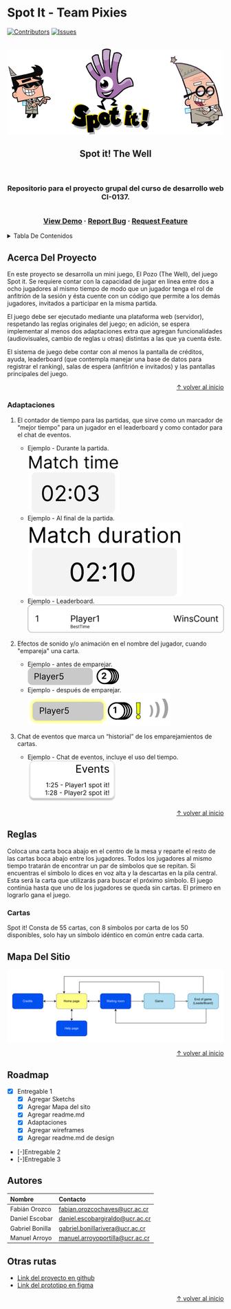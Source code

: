 # Spot It - Team Pixies

[![Contributors][contributors-shield]][contributors-url]
[![Issues][issues-shield]][issues-url]

<!-- PROJECT LOGO -->
<br />
<div align="center">
  <a href="https://github.com/DanielEscobar19/spot_it_pixiese">
    <img src="resources/Spotit_pixies.jpg" alt="Logo" width="500" height="200">
  </a>

  <h2 align="center">Spot it! The Well</h3>
  <br>
  <h3 align="center">
  Repositorio para el proyecto grupal del curso de desarrollo web CI-0137.
  </p>
  <p align="center">
    <br />
    <a href="https://png.pngitem.com/pimgs/s/207-2073499_translate-platform-from-english-to-spanish-work-in.png">View Demo</a>
    ·
    <a href="https://github.com/DanielEscobar19/spot_it_pixies/issues">Report Bug</a>
    ·
    <a href="https://github.com/DanielEscobar19/spot_it_pixies/issues">Request Feature</a>
  </p>
</div>

<!-- TABLE OF CONTENTS -->
<details>
  <summary>Tabla De Contenidos</summary>
  <ol>
    <li>
      <a href="#acerca-del-proyecto">Acerca Del Proyecto</a>
      <ul>
        <li><a href="#adaptaciones">Adaptaciones</a></li>
        <!--
        <li><a href="#librerias">Librerias</a></li> -->
      </ul>
    </li>
    <li>
      <a href="#reglas">Reglas</a>
    </li>
    <!-- <li><a href="#uso">Uso</a></li>
    -->
    <li><a href="#mapa-del-sitio">Mapa del Sitio</a></li>
    <li><a href="#roadmap">Roadmap</a></li>
    <li><a href="#autores">Autores</a></li>
    <li><a href="#otras rutas">Otras rutas</a></li>
  </ol>
</details>

<!-- ABOUT THE PROJECT -->
## Acerca Del Proyecto

En este proyecto se desarrolla un mini juego, El Pozo (The Well), del juego Spot it. Se requiere contar con la capacidad de jugar en línea entre dos a ocho jugadores al mismo tiempo de modo que un jugador tenga el rol de anfitrión de la sesión y ésta cuente con un código que permite a los demás jugadores, invitados a participar en la misma partida.

El juego debe ser ejecutado mediante una plataforma web (servidor), respetando las reglas originales del juego; en adición, se espera implementar al menos dos adaptaciones extra que agregan funcionalidades (audiovisuales, cambio de reglas u otras) distintas a las que ya cuenta éste.

El sistema de juego debe contar con al menos la pantalla de créditos, ayuda, leaderboard (que contempla manejar una base de datos para registrar el ranking), salas de espera (anfitrión e invitados) y las pantallas principales del juego.

<p align="right"><a href="#spot-it---team-pixies">↑ volver al inicio</a></p>

### Adaptaciones

1. El contador de tiempo para las partidas, que sirve como un marcador de “mejor tiempo” para un jugador en el leaderboard y como contador para el chat de eventos.
   - Ejemplo - Durante la partida.  
   ![img](design/img/adap_MatchTime.jpg)
   - Ejemplo - Al final de la partida.  
   ![img](design/img/adap_MatchDuration.jpg)
   - Ejemplo - Leaderboard.  
   ![img](design/img/adap_BestTime.png)

2. Efectos de sonido y/o animación en el nombre del jugador, cuando "empareja" una carta.
   - Ejemplo - antes de emparejar.  
   ![img](design/img/adap_Spotit-Before.jpg)
   - Ejemplo - después de emparejar.  
   ![img](design/img/adap_Spotit-After.jpg)

3. Chat de eventos que marca un “historial” de los emparejamientos de cartas.
   - Ejemplo - Chat de eventos, incluye el uso del tiempo.  
   ![img](design/img/adapt_eventsChat.png)

<p align="right"><a href="#spot-it---team-pixies">↑ volver al inicio</a></p>

<!-- 
### Librerias

Librerias y frameworks usados para construir el proyecto:

[![Bootstrap][Bootstrap.com]][Bootstrap-url] (e.g)

<p align="right"><a href="#spot-it---team-pixies">↑ volver al inicio</a></p>
-->
<!-- GETTING STARTED -->
## Reglas

Coloca una carta boca abajo en el centro de la mesa y reparte el resto de las cartas boca abajo entre los jugadores. Todos los jugadores al mismo tiempo tratarán de encontrar un par de símbolos que se repitan. Si encuentras el símbolo lo dices en voz alta y la descartas en la pila central. Esta será la carta que utilizarás para buscar el próximo símbolo. El juego continúa hasta que uno de los jugadores se queda sin cartas. El primero en lograrlo gana el juego.

### Cartas

Spot it! Consta de 55 cartas, con 8 símbolos por carta de los 50 disponibles, solo hay un símbolo idéntico en común entre cada carta.

<!-- USAGE EXAMPLES
## Uso

<img src="resources/under-construction.png" alt="under construction" width="200" height="75">
-->

<!--SITEMAP-->
## Mapa Del Sitio

<img src="mapa del sitio/spotit_map.svg"  style="background-color:#fff" alt="mapa del sito spot it">

<p align="right"><a href="#spot-it---team-pixies">↑ volver al inicio</a></p>

<!-- ROADMAP -->
## Roadmap

- [x] Entregable 1
  - [x] Agregar Sketchs
  - [x] Agregar Mapa del sito
  - [x] Agregar readme.md
  - [x] Adaptaciones
  - [x] Agregar wireframes
  - [x] Agregar readme.md de design
- [-]Entregable 2
- [-]Entregable 3

<!-- AUTORES -->
## Autores

| Nombre               | Contacto                        |
| :---                 | :---                            |
| Fabián Orozco        | fabian.orozcochaves@ucr.ac.cr   |
| Daniel Escobar       | daniel.escobargiraldo@ucr.ac.cr |
| Gabriel Bonilla      | gabriel.bonillarivera@ucr.ac.cr |
| Manuel Arroyo        | manuel.arroyoportilla@ucr.ac.cr |

## Otras rutas

- [Link del proyecto en github](https://github.com/DanielEscobar19/spot_it_pixies)  
- [Link del prototipo en figma](https://www.figma.com/proto/7EKI0R0xJH1RVGjZheae10/Proyecto_Web?node-id=16%3A31&scaling=scale-down&page-id=0%3A1&starting-point-node-id=16%3A31&show-proto-sidebar=1)

<p align="right"><a href="#spot-it---team-pixies">↑ volver al inicio</a></p>

<!-- MARKDOWN LINKS & IMAGES -->
<!-- https://www.markdownguide.org/basic-syntax/#reference-style-links -->
[contributors-shield]: https://img.shields.io/badge/Contributors-4-green?style=for-the-badge
[contributors-url]: https://github.com/DanielEscobar19/spot_it_pixies/graphs/contributors
[issues-shield]: https://img.shields.io/badge/Issues-0-orange?style=for-the-badge
[issues-url]: https://github.com/DanielEscobar19/spot_it_pixies/issues
[license-shield]: https://img.shields.io/badge/License-MIT-blue?style=for-the-badge
[license-url]: /resources/License.txt

[Bootstrap.com]: https://img.shields.io/badge/Bootstrap-563D7C?style=for-the-badge&logo=bootstrap&logoColor=white
[Bootstrap-url]: https://getbootstrap.com